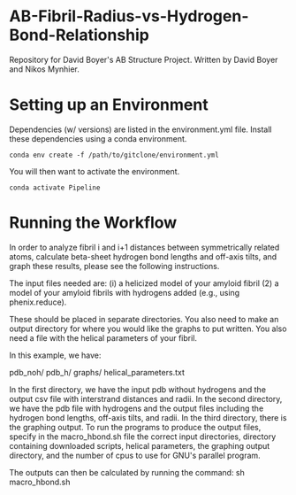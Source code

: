 # AB-Fibril-Radius-vs-Hydrogen-Bond-Relationship
Repository for David Boyer's AB Structure Project. Written by David Boyer and Nikos Mynhier. 

# Setting up an Environment
Dependencies (w/ versions) are listed in the environment.yml file. Install these dependencies using a conda environment. 

```
conda env create -f /path/to/gitclone/environment.yml
```

You will then want to activate the environment. 

```
conda activate Pipeline
```

# Running the Workflow
In order to analyze fibril i and i+1 distances between symmetrically related atoms, calculate beta-sheet hydrogen bond lengths and off-axis tilts, and graph these results, please see the following instructions.

The input files needed are: (i) a helicized model of your amyloid fibril (2) a model of your amyloid fibrils with hydrogens added (e.g., using phenix.reduce).

These should be placed in separate directories. You also need to make an output directory for where you would like the graphs to put written. You also need a file with the helical parameters of your fibril.

In this example, we have:

pdb_noh/
pdb_h/
graphs/
helical_parameters.txt

In the first directory, we have the input pdb without hydrogens and the output csv file with interstrand distances and radii. In the second directory, we have the pdb file with hydrogens and the output files including the hydrogen bond lengths, off-axis tilts, and radii. In the third directory, there is the graphing output. To run the programs to produce the output files, specify in the macro_hbond.sh file the correct input directories, directory containing downloaded scripts, helical parameters, the graphing output directory, and the number of cpus to use for GNU's parallel program.

The outputs can then be calculated by running the command: sh macro_hbond.sh
